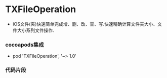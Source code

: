 # TXFileOperation
* iOS文件(夹)快速简单完成增、删、改、查、写.快速精确计算文件夹大小、文件大小系列文件操作.
### cocoapods集成
* pod 'TXFileOperation', '~> 1.0'
### 代码片段
